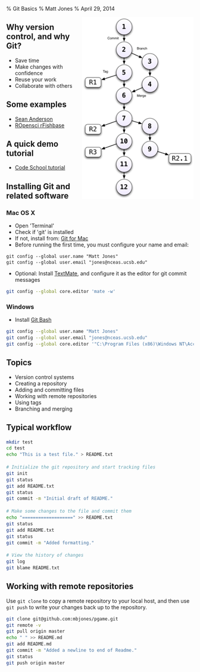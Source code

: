 % Git Basics
% Matt Jones
% April 29, 2014

<img class="imgright" src="version-graph.png" style="float: right; width: 300px;">

## Why version control, and why Git?

- Save time
- Make changes with confidence
- Reuse your work
- Collaborate with others

## Some examples

- [Sean Anderson](https://github.com/seananderson)
- [ROpensci rFishbase](https://github.com/ropensci/rfishbase)

## A quick demo tutorial

- [Code School tutorial](http://try.github.io/)

## Installing Git and related software

### Mac OS X

- Open 'Terminal'
- Check if 'git' is installed
- If not, install from: [Git for Mac](http://git-scm.com/download/mac)
- Before running the first time, you must configure your name and email:

``` {.bash}
git config --global user.name "Matt Jones"
git config --global user.email "jones@nceas.ucsb.edu"
```

- Optional: Install [TextMate](https://api.textmate.org/downloads/release), and configure it as the editor for git commit messages

```bash
git config --global core.editor 'mate -w'
```

### Windows

- Install [Git Bash](http://msysgit.github.io/)

```bash
git config --global user.name "Matt Jones"
git config --global user.email "jones@nceas.ucsb.edu"
git config --global core.editor '"C:\Program Files (x86)\Windows NT\Accessories\wordpad.exe"'
```

## Topics

- Version control systems
- Creating a repository
- Adding and committing files
- Working with remote repositories
- Using tags
- Branching and merging

## Typical workflow

```bash
mkdir test
cd test
echo "This is a test file." > README.txt

# Initialize the git repository and start tracking files
git init
git status
git add README.txt
git status
git commit -m "Initial draft of README."

# Make some changes to the file and commit them
echo "===================" >> README.txt
git status
git add README.txt
git status
git commit -m "Added formatting."

# View the history of changes
git log
git blame README.txt
```

## Working with remote repositories

Use `git clone` to copy a remote repository to your local host, and then use `git push` to write your changes back up to the repository.

```bash
git clone git@github.com:mbjones/pgame.git
git remote -v
git pull origin master
echo " " >> README.md
git add README.md
git commit -m "Added a newline to end of Readme."
git status
git push origin master
```
